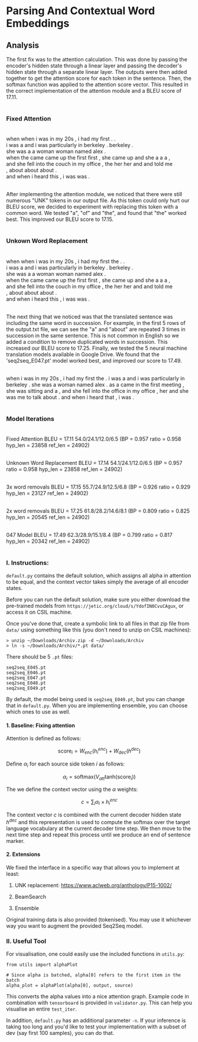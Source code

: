 # Parsing And Contextual Word Embeddings

## Analysis

The first fix was to the attention calculation. This was done by passing the encoder's hidden state through a linear layer and passing the decoder's hidden state through a separate linear layer. The outputs were then added together to get the attention score for each token in the sentence. Then, the softmax function was applied to the attention score vector. This resulted in the correct implementation of the attention module and a BLEU score of 17.11.
</br> </br>

### Fixed Attention </br> </br>

when when i was in my 20s , i had my first <unk> . . </br>
i was a and i was particularly in berkeley . berkeley . </br>
she was a a woman woman named alex . </br>
when the came came up the first first , she came up and she a a a , </br>
and she fell into the couch in my office , the her her and and told me </br>
, about about about . </br>
and when i heard this , i was was . </br> </br>

After implementing the attention module, we noticed that there were still numerous "UNK" tokens in our output file. As this token could only hurt our BLEU score, we decided to experiment with replacing this token with a common word. We tested "a", "of" and "the", and found that "the" worked best. This improved our BLEU score to 17.15. </br> </br>

### Unkown Word Replacement </br> </br>

when when i was in my 20s , i had my first the . . </br>
i was a and i was particularly in berkeley . berkeley . </br>
she was a a woman woman named alex . </br>
when the came came up the first first , she came up and she a a a , </br>
and she fell into the couch in my office , the her her and and told me </br>
, about about about . </br>
and when i heard this , i was was . </br> </br>

The next thing that we noticed was that the translated sentence was including the same word in succession. For example, in the first 5 rows of the output.txt file, we can see the "a" and "about" are repeated 3 times in succession in the same sentence. This is not common in English so we added a condition to remove duplicated words in succession. This increased our BLEU score to 17.25. Finally, we tested the 5 neural machine translation models available in Google Drive. We found that the 'seq2seq_E047.pt' model worked best, and improved our score to 17.49.
</br> </br>

when i was in my 20s , i had my first the .
i was a and i was particularly in berkeley .
she was a woman named alex .
as a came in the first meeting , she was sitting and a , and she fell 
into the office in my office , her and she was me to talk about .
and when i heard that , i was .
</br> </br>

### Model Iterations </br> </br>

Fixed Attention BLEU = 17.11 54.0/24.1/12.0/6.5 (BP = 0.957 ratio = 0.958 hyp_len = 23858 ref_len = 24902)
</br> </br>

Unknown Word Replacement BLEU = 17.14 54.1/24.1/12.0/6.5 (BP = 0.957 ratio = 0.958 hyp_len = 23858 ref_len = 24902)
</br> </br>

3x word removals BLEU = 17.15 55.7/24.9/12.5/6.8 (BP = 0.926 ratio = 0.929 hyp_len = 23127 ref_len = 24902)
</br> </br>

2x word removals BLEU = 17.25 61.8/28.2/14.6/8.1 (BP = 0.809 ratio = 0.825 hyp_len = 20545 ref_len = 24902)
</br> </br>

047 Model BLEU = 17.49 62.3/28.9/15.1/8.4 (BP = 0.799 ratio = 0.817 hyp_len = 20342 ref_len = 24902)
</br> </br>

### I. Instructions:

`default.py` contains the default solution, which assigns all alpha in
attention to be equal, and the context vector takes simply the average of all
encoder states.

Before you can run the default solution, make sure you either download the
pre-trained models from `https://jetic.org/cloud/s/YdofIN0CvuCAgux`, or access
it on CSIL machine.

Once you've done that, create a symbolic link to all files in that zip file
from `data/` using something like this (you don't need to unzip on CSIL
machines):

    > unzip ~/Downloads/Archiv.zip -d ~/Downloads/Archiv
    > ln -s ~/Downloads/Archiv/*.pt data/

There should be 5 `.pt` files:

    seq2seq_E045.pt
    seq2seq_E046.pt
    seq2seq_E047.pt
    seq2seq_E048.pt
    seq2seq_E049.pt

By default, the model being used is `seq2seq_E049.pt`, but you can change that
in `default.py`.
When you are implementing ensemble, you can choose which ones to use as well.

#### 1. Baseline: Fixing attention

Attention is defined as follows:

$$\mathrm{score}_i = W_{enc}( h^{enc}_i ) + W_{dec}( h^{dec} )$$

Define $\alpha_i$ for each source side token $i$ as follows:

$$\alpha_i = \mathrm{softmax}(V_{att} \mathrm{tanh} (\mathrm{score}_i))$$

The we define the context vector using the $\alpha$ weights:

$$c = \sum_i \alpha_i \times h^{enc}_i$$

The context vector $c$ is combined with the current decoder hidden
state $h^{dec}$ and this representation is used to compute the
softmax over the target language vocabulary at the current decoder
time step. We then move to the next time step and repeat this process
until we produce an end of sentence marker.

#### 2. Extensions

We fixed the interface in a specific way that allows you to implement at least:

1. UNK replacement: https://www.aclweb.org/anthology/P15-1002/

2. BeamSearch

3. Ensemble

Original training data is also provided (tokenised). You may use it whichever
way you want to augment the provided Seq2Seq model.

### II. Useful Tool

For visualisation, one could easily use the included functions in `utils.py`:

    from utils import alphaPlot

    # Since alpha is batched, alpha[0] refers to the first item in the batch
    alpha_plot = alphaPlot(alpha[0], output, source)

This converts the alpha values into a nice attention graph.
Example code in combination with `tensorboard` is provided in `validator.py`.
This can help you visualise an entire `test_iter`.

In addition, `default.py` has an additional parameter `-n`.
If your inference is taking too long and you'd like to test your implementation
with a subset of dev (say first 100 samples), you can do that.